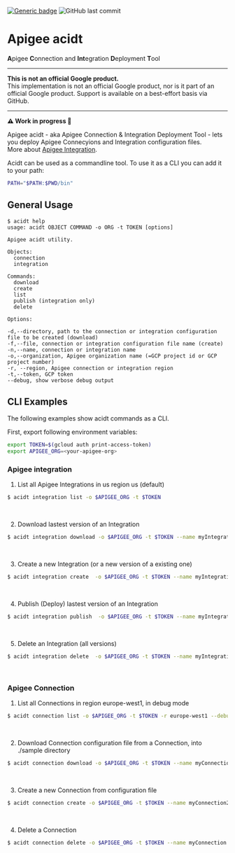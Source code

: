 [![Generic badge](https://img.shields.io/badge/status-work--in--progress-important.svg)](https://shields.io/) ![GitHub last commit](https://img.shields.io/github/last-commit/g-lalevee/apigee-acidt) 


# Apigee acidt 
**A**pigee **C**onnection and **Int**egration **D**eployment **T**ool 
***

**This is not an official Google product.**<BR>This implementation is not an official Google product, nor is it part of an official Google product. Support is available on a best-effort basis via GitHub.

***

**:warning: Work in progress  :construction:**

Apigee acidt - aka Apigee Connection & Integration Deployment Tool - lets you deploy Apigee Connecyions and Integration configuration files. <BR>More about [Apigee Integration](https://cloud.google.com/apigee/docs/api-platform/integration/what-is-apigee-integration).

Acidt can be used as a commandline tool. To use it as a CLI you can add it to your path:


```sh
PATH="$PATH:$PWD/bin"
```

## General Usage

```text
$ acidt help
usage: acidt OBJECT COMMAND -o ORG -t TOKEN [options]

Apigee acidt utility.

Objects:
  connection
  integration

Commands:
  download
  create
  list
  publish (integration only)
  delete

Options:

-d,--directory, path to the connection or integration configuration file to be created (download)
-f,--file, connection or integration configuration file name (create)
-n,--name, connection or integration name 
-o,--organization, Apigee organization name (=GCP project id or GCP project number)
-r, --region, Apigee connection or integration region
-t,--token, GCP token 
--debug, show verbose debug output
```

## CLI Examples

The following examples show acidt commands as a CLI.


First, export following environment variables:

```sh
export TOKEN=$(gcloud auth print-access-token)
export APIGEE_ORG=<your-apigee-org>
```

### Apigee integration

1. List all Apigee Integrations in us region us (default)

```sh
$ acidt integration list -o $APIGEE_ORG -t $TOKEN 
```
<BR>

2. Download lastest version of an Integration

```sh
$ acidt integration download -o $APIGEE_ORG -t $TOKEN --name myIntegration --directory ./sample
```
<BR>

3. Create a new Integration (or a new version of a existing one)

```sh
$ acidt integration create  -o $APIGEE_ORG -t $TOKEN --name myIntegration --file ./sample/integration.json 
 ```
<BR>

4. Publish (Deploy) lastest version of an Integration

```sh
$ acidt integration publish  -o $APIGEE_ORG -t $TOKEN --name myIntegration --debug
 ```
 <BR>

5. Delete an Integration (all versions)

```sh
$ acidt integration delete  -o $APIGEE_ORG -t $TOKEN --name myIntegration
 ```
 <BR>

### Apigee Connection

1. List all Connections in region europe-west1, in debug mode 

```sh
$ acidt connection list -o $APIGEE_ORG -t $TOKEN -r europe-west1 --debug
```
<BR>

2. Download Connection configuration file from a Connection, into ./sample directory

```sh
$ acidt connection download -o $APIGEE_ORG -t $TOKEN --name myConnection --directory ./sample
```
<BR>

3. Create a new Connection from configuration file

```sh
$ acidt connection create -o $APIGEE_ORG -t $TOKEN --name myConnection2 --file ./sample/connection.json 
 ```
<BR>

4. Delete a Connection 

```sh
$ acidt connection delete -o $APIGEE_ORG -t $TOKEN --name myConnection
 ```
 <BR>
